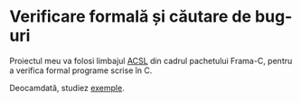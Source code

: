 # Verificare formală și căutare de bug-uri

Proiectul meu va folosi limbajul [ACSL](https://frama-c.com/acsl.html) din cadrul pachetului Frama-C, pentru a verifica formal programe scrise în C.

Deocamdată, studiez [exemple](https://github.com/fraunhoferfokus/acsl-by-example/blob/master/ACSL-by-Example.pdf).
